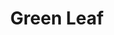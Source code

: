 ---
layout: place
title: "Green Leaf"
permalink: /maryland/cockeysville/green-leaf.html
stateAbbr: MD
stateName: Maryland
cityName: Cockeysville
place_id: ChIJA9mzn30SyIkRKLMEcIG-ny0
photos:
  - name: >-
      places/ChIJA9mzn30SyIkRKLMEcIG-ny0/photos/AUy1YQ3OI7pLl2cJLPmjmbP-DZZo_RLvQPWi7ZXNoUC917d85X6VWhgLyhsNlTjZcMDUPbTswO4qhHBFUl8TpsFwR2mmyCY_AJEUzHQ3vVW9bZzxwU6_R6n21oxwAopgLmytx3TrvgLjZLMpj0aCyDjcOeO_YwJV5gFqai22Gb87Cc8cOGZAV20eWP76Meu9J5J_QCFOz4zn5PhwD9858VC2_s3fSNyc0iiu4RaUG_fpzWapaZlPy-llfVO0d8tEwYeLuEe4Qx_9fthJ5Cbdv5MqCHg2mBxVcTNWRerg_5MJy3PeiSZWZVi8emCjgII2ihXzMEnZBx7BSnan4yciM-MOSk1YMvBAqMvaMeQkMCgZ7z6MLKZ2IWSrxvMs-6BGhFUxALNyPhixXGATzPt2q0hRlPPZD3_TEfxTG9w6gCRwdz7qnA
    widthPx: 1892
    heightPx: 1813
    authorAttributions:
      - displayName: Heinrich Botes
        uri: https://maps.google.com/maps/contrib/108755890999598517356
        photoUri: >-
          https://lh3.googleusercontent.com/a-/ALV-UjWDzk0rZ4gvgT3nLRAk66UU60O0gmRB5d2QHNEUroRkmzCVxRAkCQ=s100-p-k-no-mo
    flagContentUri: >-
      https://www.google.com/local/imagery/report/?cb_client=maps_api_places.places_api&image_key=!1e10!2sCIHM0ogKEICAgID4wvb7XQ&hl=en-US
    googleMapsUri: >-
      https://www.google.com/maps/place//data=!3m4!1e2!3m2!1sCIHM0ogKEICAgID4wvb7XQ!2e10!4m2!3m1!1s0x89c8127d9fb3d903:0x2d9fbe817004b328
  - name: >-
      places/ChIJA9mzn30SyIkRKLMEcIG-ny0/photos/AUy1YQ31YH16k2u_Q5OxxmhPYICOSJ6pJNIO4zmlTnj_t81tmVYZSApeFotEqcrpIk77ZFYBCs922XSS0SJN3X_qWFDWSjHVYhwIKY7ugjkweNuskdhMTGPOP5AXUMjLqDSz-2U9YpeRhMnTIQc9Cs91vgLONn6AxGLNmFoIQKLa3TFfC_GQQ7zjBi6cl5m4_etQ5QyKc_eDw3rLQ9DRHURA5nhpPvXDr7zobJjARy7k5J2jRmeEMia1TjBQ4OyAr9Ym18CoJr9Hr2IEkyIi65KaTFqvc_jEiUoI83RuHblWlJKA8Jx-20Oa8rzLloaCQ1c6LcArAik9slU0PBvxbAZNNAO38E9ZPVwzDOFn-aBrbAcb_ijapJebc7tcwgNs6nCcwX_B2V0AxQGKZCvHZWidOuahSEcW8bH5ENJ51bJCIWQ
    widthPx: 3000
    heightPx: 4000
    authorAttributions:
      - displayName: Melanie Merriken
        uri: https://maps.google.com/maps/contrib/108780607793269213092
        photoUri: >-
          https://lh3.googleusercontent.com/a/ACg8ocIfEng-sh4n63hRDM6f6qJ30nNOp64iXF9DrwY1OzMy7r3FWA=s100-p-k-no-mo
    flagContentUri: >-
      https://www.google.com/local/imagery/report/?cb_client=maps_api_places.places_api&image_key=!1e10!2sCIHM0ogKEICAgICThpyaHA&hl=en-US
    googleMapsUri: >-
      https://www.google.com/maps/place//data=!3m4!1e2!3m2!1sCIHM0ogKEICAgICThpyaHA!2e10!4m2!3m1!1s0x89c8127d9fb3d903:0x2d9fbe817004b328
  - name: >-
      places/ChIJA9mzn30SyIkRKLMEcIG-ny0/photos/AUy1YQ3YC7tRl9EMk6V3Gvz7VHjzZmI-p8Y3g6ut4EnPexufdCJ0mEzijlHxpKYOIhWCUuM2RY1FoTm6zmRJ9H2W1WUDjXnF6IfBhOaMzqpgtsVgLjs7f76cI0ksfJ42CHLgL8rCNsnUgI-aw9im-JthXf5JQErtxAm-4U3W2NrEo11MalQYPgwtOhcc25D4tO9DvbujfRCHcz2-5GCjGp8lypjUsQARxQAPhPOXcx1ADAmws-cZHogM6gI1XAVL-ZRU2Ozg3RZ2x_OXZvCz4nneUHaDpjyzUzhriHrrxfs-92KHpnZmmHrq4_z6baqNEAfxdy-D8EcJ4-5ZsDGGAhg-9R8VCvSKbQRhT0bkwkn-mmkeah55i4sALKTLJnyDz7CVGiY83e6bFaLzIZz3Gr1ICosa7p6IG8trF8uYx2hN10nExAsu
    widthPx: 3840
    heightPx: 2160
    authorAttributions:
      - displayName: Steve Fix
        uri: https://maps.google.com/maps/contrib/108334597556778653501
        photoUri: >-
          https://lh3.googleusercontent.com/a/ACg8ocKg8IXJGnYghFkWu5pCctj6z9qmfDmO1bYBljfws9xvQfeHnA=s100-p-k-no-mo
    flagContentUri: >-
      https://www.google.com/local/imagery/report/?cb_client=maps_api_places.places_api&image_key=!1e10!2sCIHM0ogKEICAgICCuu7ngwE&hl=en-US
    googleMapsUri: >-
      https://www.google.com/maps/place//data=!3m4!1e2!3m2!1sCIHM0ogKEICAgICCuu7ngwE!2e10!4m2!3m1!1s0x89c8127d9fb3d903:0x2d9fbe817004b328
  - name: >-
      places/ChIJA9mzn30SyIkRKLMEcIG-ny0/photos/AUy1YQ0TwsddfGcEiJAbmwSqBdZA2iaL6QRMBfcxVxeb253zTz1fPUnD1E4Qbv0kHE1_LSiGBJfMZGHk5MjGUN80AGmPBuG9Zc8uYQle-VLzRNohHnPPHgd-sr3LKJORe-0P7nYA-u7uoYYVqKwv-81t7M4mnr4m2PpJ-D5nnUqQB0edP1mk2D2ZEmBYM-Mk4BCuuOEq_12ZO4qv3HrkUHpnRZ2zFcr-ZNcng0egtILZ3rOBKygczQGv2IawB39Ll8HOmPx8kCXl7ipjS_A3GHQO0EyFRDsbDpT7V85gsw7tR9zDblHd0GXQOUOnxFtUN9EqYLNrhG6bIZbspltTc33impwFWthal7ny9zS-CPscN39VRPG2rfAyh4HB0I6ZWVfQP7KP14F_RjFH0yyFAoxcDjt7NQDRa29mi4Gf8I-j2q0
    widthPx: 3024
    heightPx: 4032
    authorAttributions:
      - displayName: Tyler Cymet
        uri: https://maps.google.com/maps/contrib/103940523754185426978
        photoUri: >-
          https://lh3.googleusercontent.com/a-/ALV-UjVtz8usjJjlcpD_eTUJx5cefLAIO_svs4Yumq3soSlWt9Y0Pj_SYQ=s100-p-k-no-mo
    flagContentUri: >-
      https://www.google.com/local/imagery/report/?cb_client=maps_api_places.places_api&image_key=!1e10!2sCIHM0ogKEICAgICNzaXACg&hl=en-US
    googleMapsUri: >-
      https://www.google.com/maps/place//data=!3m4!1e2!3m2!1sCIHM0ogKEICAgICNzaXACg!2e10!4m2!3m1!1s0x89c8127d9fb3d903:0x2d9fbe817004b328
  - name: >-
      places/ChIJA9mzn30SyIkRKLMEcIG-ny0/photos/AUy1YQ3pjmRzyb83LvfJKxZR7khRdQfHRirb7vv1FIjqRv615mcyfKiIa3fSVRYZOloPyAyAq4qos6XClaoBvmw5J16xjPadeXzYYA0j4HXN02r8-ONaaqKOVWBiv7WCy79r6TP1sBO2_4V4QW42LENZXzYD1qnxihrdc1E74FgPWAoTyo-G0vJuzDcxQgK779uCItw1mTl3cbfQDiQB3NE2ETmfAVZ8B2ycOHO9U3i2fSPkSLEtkiBNSMXxBzt-eTsawRLN69g9Xi99-WzATWf80thA9Bm0Xz-QFbTRTOFt1gQLNhQHZI1TxuPhqbdGqE89fQLidK-MC06U7DsCq5eFfedi1A_vJJh-pHdn_wtc9SnhLHtyS_JB3EgEluIwCnC3OZxu9DUhQGQeq5gv1ohohdOSE46KTZtdrPtGiKyPW8RdIg
    widthPx: 2448
    heightPx: 2448
    authorAttributions:
      - displayName: Mary Haught
        uri: https://maps.google.com/maps/contrib/112102872359996248015
        photoUri: >-
          https://lh3.googleusercontent.com/a-/ALV-UjXjx1r49y59owgNFGFlGIqJvbbLUj4xcIIq-Skx9xGyMEEc1ppmYQ=s100-p-k-no-mo
    flagContentUri: >-
      https://www.google.com/local/imagery/report/?cb_client=maps_api_places.places_api&image_key=!1e10!2sCIHM0ogKEICAgIDtkoCkdA&hl=en-US
    googleMapsUri: >-
      https://www.google.com/maps/place//data=!3m4!1e2!3m2!1sCIHM0ogKEICAgIDtkoCkdA!2e10!4m2!3m1!1s0x89c8127d9fb3d903:0x2d9fbe817004b328
  - name: >-
      places/ChIJA9mzn30SyIkRKLMEcIG-ny0/photos/AUy1YQ30mpJOzSNlK5dIXdgAQ7rpDmHulWNy87RkXLLkFweqVZ-7DnEqEUZE7x9IaP3IUs_DDzosvGBQaUCaxhoy3l4LZEdLBJ2uynT7AvlyY3b5Ugh6l-nilcJl1lH30-Ue8-cDOVSqj8vYGF9kD4iIK7gH2Ob7IQAzkGTFLeOk3g0-ZNsvKNyQFCV90LWquG736jCDtJpprx5VNRJHxK15REKX9BKhp3VzQjvisbYiiEIGGIrkcIo0_dTZGnzzq7jrVvRZtGcOaFXDZQZ-wNGVoeYhpEyN9ACPcTbtaH1OPI9zItYKbbug_9lGLgduQeUEF51jDbJFHmCHTwBWpH3fJ4t9d4ee1vxt6RCw966m3mMstmiQ3HnSKYeiJRPIhxYzPoJnx03_LUXoZ3eEA2Gh_NTI4nBOhQmbsy_etoP_h9_Qag
    widthPx: 3024
    heightPx: 4032
    authorAttributions:
      - displayName: Sybilla Bakzaza
        uri: https://maps.google.com/maps/contrib/103698130698276851826
        photoUri: >-
          https://lh3.googleusercontent.com/a-/ALV-UjWaw4qwLhvZN1dCLpHBkmtdAW_pM8fBoEQi3DbbNKgxXKo3XzfHgQ=s100-p-k-no-mo
    flagContentUri: >-
      https://www.google.com/local/imagery/report/?cb_client=maps_api_places.places_api&image_key=!1e10!2sCIHM0ogKEICAgIDKut-LTA&hl=en-US
    googleMapsUri: >-
      https://www.google.com/maps/place//data=!3m4!1e2!3m2!1sCIHM0ogKEICAgIDKut-LTA!2e10!4m2!3m1!1s0x89c8127d9fb3d903:0x2d9fbe817004b328
  - name: >-
      places/ChIJA9mzn30SyIkRKLMEcIG-ny0/photos/AUy1YQ2653XtfTpnfR5XogcNHyyTXocbSpfa47RYAttWjbB05EzHYhv1aMYFX60oQBopRFh1x-nVpZAmxelno_46gk9shVheFxzh8rT15osyWcGhpq_EY3ojyiAzwq57uL0qfHmNOBS34D_r2ZO4bK1BEd-7YZMAPhpRlYGxJcNe4BHkZ66tzOoA_1umx8bYHpDF0fZ40GrH_299ZpPtM34Uj8pOQWcLWQENQxXZ8fAXrEZNZzQ4KSJqI_CQP2ngevyZdbCCeEffOrL0lTDZLs5n3rf0RBwbjSdh3sU-OvwC1tUctVnyWgKNt83aJ_c5_UH6KvrG58q_Okf_hwngLR2WeHQHncEyer9OS0r-yEtQ_438XC2SOa7UxN_8ADl2xwp_QB8p5MG5pEOeTHshwneeA1aaHzgxu8ek9N0ktnpi8n99-w
    widthPx: 3024
    heightPx: 4032
    authorAttributions:
      - displayName: Sybilla Bakzaza
        uri: https://maps.google.com/maps/contrib/103698130698276851826
        photoUri: >-
          https://lh3.googleusercontent.com/a-/ALV-UjWaw4qwLhvZN1dCLpHBkmtdAW_pM8fBoEQi3DbbNKgxXKo3XzfHgQ=s100-p-k-no-mo
    flagContentUri: >-
      https://www.google.com/local/imagery/report/?cb_client=maps_api_places.places_api&image_key=!1e10!2sCIHM0ogKEICAgIDyrPOZSg&hl=en-US
    googleMapsUri: >-
      https://www.google.com/maps/place//data=!3m4!1e2!3m2!1sCIHM0ogKEICAgIDyrPOZSg!2e10!4m2!3m1!1s0x89c8127d9fb3d903:0x2d9fbe817004b328
  - name: >-
      places/ChIJA9mzn30SyIkRKLMEcIG-ny0/photos/AUy1YQ3yUTt4TvW_pR9303HKL2UKimVXZrh-8As3Wrk_oGKhuviET4QaaLGj7R3_EzJHirYUmjxsESvxkFbz2SmPFib4BxF-A8wPVEQx8VCtexQaywFcY9sDg4hdUwSmjLhunG7Ia5RzOP1dRpgZCz304qKoZk8khKe31kSQhWNXdFyixMXjOfBugMx4ktn5yzW215qQR4QQGkm8UmQPsoUojKkYVq9xV6i9bUUOdzFMTGbTHEjrl-SM45pvrcZtuAP4h-5SaSHo7r5twLHdhMsLHA2yFjMyMX4ydJqmcSo53MFJB40zVz5rQm6IqwGmAonzAJT-TXNtzLC-gesJjGrd1g0Y_AE_GbQx06aZ1fDnPX1Hapdxv_Vs2Ly1C3T27GVlXwVvkemppqO6m6RHlsUW4KSd7DKghQLab-5exnODhomvH_uQ
    widthPx: 2448
    heightPx: 2448
    authorAttributions:
      - displayName: Mary Haught
        uri: https://maps.google.com/maps/contrib/112102872359996248015
        photoUri: >-
          https://lh3.googleusercontent.com/a-/ALV-UjXjx1r49y59owgNFGFlGIqJvbbLUj4xcIIq-Skx9xGyMEEc1ppmYQ=s100-p-k-no-mo
    flagContentUri: >-
      https://www.google.com/local/imagery/report/?cb_client=maps_api_places.places_api&image_key=!1e10!2sCIHM0ogKEICAgIDt4t3m6AE&hl=en-US
    googleMapsUri: >-
      https://www.google.com/maps/place//data=!3m4!1e2!3m2!1sCIHM0ogKEICAgIDt4t3m6AE!2e10!4m2!3m1!1s0x89c8127d9fb3d903:0x2d9fbe817004b328
  - name: >-
      places/ChIJA9mzn30SyIkRKLMEcIG-ny0/photos/AUy1YQ3GMN4a28Ws7_wku7FBVduwakRfU0Jt_vAQqs8i2shptouSSnu6s4hDr6r2bgF1qxg34YkSEGfxyvSr6lqtVkH52QFov63YWM5b-7Sl9CaeoH49u6PtnkOD5vbGKAMQ-O7mz9W4ydjmkg74o3VbRzkFWADYqyC3IgzcNT5rc9q4xHczxglQPrhDuqGFnmoVh-tE_y1NaFAlQOScRRKa0nuseVp2r05hF96lDbX_5-JOWzzvVEjWhBccXri9WVSQJHhC6bEEp_Xh0zYmdVfE7u_8TZL1xKUxnosmdZRJicgOl3glNaa88oYc4zogXWh34JY_nKETIPL7_Xn4VaSu8lAwui2zHKHGtiLD0iM9vhcHPMuFUdig0WHgYSQtSP-3iTyyN06IUOGaQo7XynscL565WUFPtorpD-086B7lzWKcmIPm
    widthPx: 3024
    heightPx: 4032
    authorAttributions:
      - displayName: Sybilla Bakzaza
        uri: https://maps.google.com/maps/contrib/103698130698276851826
        photoUri: >-
          https://lh3.googleusercontent.com/a-/ALV-UjWaw4qwLhvZN1dCLpHBkmtdAW_pM8fBoEQi3DbbNKgxXKo3XzfHgQ=s100-p-k-no-mo
    flagContentUri: >-
      https://www.google.com/local/imagery/report/?cb_client=maps_api_places.places_api&image_key=!1e10!2sCIHM0ogKEICAgIDyrPOZkgE&hl=en-US
    googleMapsUri: >-
      https://www.google.com/maps/place//data=!3m4!1e2!3m2!1sCIHM0ogKEICAgIDyrPOZkgE!2e10!4m2!3m1!1s0x89c8127d9fb3d903:0x2d9fbe817004b328
  - name: >-
      places/ChIJA9mzn30SyIkRKLMEcIG-ny0/photos/AUy1YQ0ICmONK0_nS6sFmTf8vLJ4JSrsdp7XRAOnTv3lWF154e0W1xsrBxhGC-iNzP02otkYyDhCxk-PLDSjKa0aZwwz44sYDKWD78Q3FeU2CfVFTsMRq6lqfg35pbpdGmG66nc4BwgKF6n6hscR9InPQB2ylqvRmFjRvyhCLxKVrTaR4hbvgTMfDNf8rDmkw7c1XjT-zLjBzc-j0JasA-x2qMBUVqPPxmKq7p17HzmJ8ziY0HMTAG-NGN_XEUK4WoecmCi54AxPbRDPd6iKNPQLjdAplhk9SrfboF65zzfNrupJ1jGMppmUShOKkgucFJYj9vs3T9ecRQ8nyklOB1TMtVcdQGLFh3m9W7qPJr4ylZp7-lr_OTBVZirhnANDnULmIgxE_hE9TGDmLTQnxncteJz5XSAezAiypNrIC3UwyxBQPg
    widthPx: 3024
    heightPx: 3024
    authorAttributions:
      - displayName: Heinrich Botes
        uri: https://maps.google.com/maps/contrib/108755890999598517356
        photoUri: >-
          https://lh3.googleusercontent.com/a-/ALV-UjWDzk0rZ4gvgT3nLRAk66UU60O0gmRB5d2QHNEUroRkmzCVxRAkCQ=s100-p-k-no-mo
    flagContentUri: >-
      https://www.google.com/local/imagery/report/?cb_client=maps_api_places.places_api&image_key=!1e10!2sCIHM0ogKEICAgID4wrawKw&hl=en-US
    googleMapsUri: >-
      https://www.google.com/maps/place//data=!3m4!1e2!3m2!1sCIHM0ogKEICAgID4wrawKw!2e10!4m2!3m1!1s0x89c8127d9fb3d903:0x2d9fbe817004b328
address: 11313 York Rd, Cockeysville, MD 21030, USA
street: 11313 York Rd
city: Cockeysville
state: MD
zip: '21030'
country: USA
neighborhood: null
latitude: '39.494210'
longitude: '-76.648836'
accessibility_options:
  wheelchairAccessibleParking: true
  wheelchairAccessibleEntrance: true
  wheelchairAccessibleRestroom: true
  wheelchairAccessibleSeating: true
business_status: OPERATIONAL
name: Green Leaf
google_maps_links:
  directionsUri: >-
    https://www.google.com/maps/dir//''/data=!4m7!4m6!1m1!4e2!1m2!1m1!1s0x89c8127d9fb3d903:0x2d9fbe817004b328!3e0
  placeUri: https://maps.google.com/?cid=3287555716143166248
  writeAReviewUri: >-
    https://www.google.com/maps/place//data=!4m3!3m2!1s0x89c8127d9fb3d903:0x2d9fbe817004b328!12e1
  reviewsUri: >-
    https://www.google.com/maps/place//data=!4m4!3m3!1s0x89c8127d9fb3d903:0x2d9fbe817004b328!9m1!1b1
  photosUri: >-
    https://www.google.com/maps/place//data=!4m3!3m2!1s0x89c8127d9fb3d903:0x2d9fbe817004b328!10e5
primary_type: Japanese Restaurant
opening_hours:
  regular: null
  current: null
secondary_opening_hours:
  regular:
    weekdayDescriptions: null
    type: null
  current:
    weekdayDescriptions: null
    type: null
phone: null
price_level: null
price_range: null
rating: null
rating_count: 0
website: null
description: null
reviews: null
parking_options: null
payment_options: null
allow_dogs: null
curbside_pickup: null
delivery: null
dine_in: null
good_for_children: null
good_for_groups: null
good_for_sports: null
live_music: null
menu_for_children: null
outdoor_seating: null
reservable: null
restroom: null
serves_beer: null
serves_breakfast: null
serves_brunch: null
serves_cocktails: null
serves_coffee: null
serves_dinner: null
serves_dessert: null
serves_lunch: null
serves_vegetarian_food: null
serves_wine: null
takeout: null
slug: Green-Leaf

---